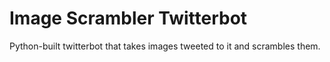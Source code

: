 # Image Scrambler Twitterbot
Python-built twitterbot that takes images tweeted to it and scrambles them.
